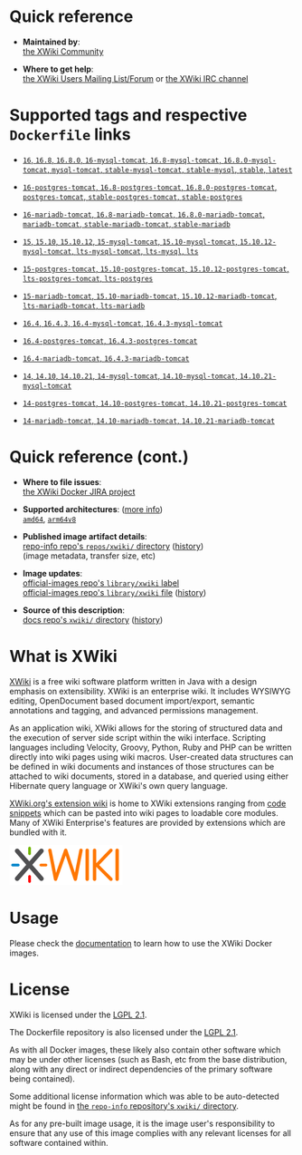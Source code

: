 <!--

********************************************************************************

WARNING:

    DO NOT EDIT "xwiki/README.md"

    IT IS AUTO-GENERATED

    (from the other files in "xwiki/" combined with a set of templates)

********************************************************************************

-->

# Quick reference

-	**Maintained by**:  
	[the XWiki Community](https://github.com/xwiki-contrib/docker-xwiki)

-	**Where to get help**:  
	[the XWiki Users Mailing List/Forum](http://dev.xwiki.org/xwiki/bin/view/Community/MailingLists) or [the XWiki IRC channel](http://dev.xwiki.org/xwiki/bin/view/Community/IRC)

# Supported tags and respective `Dockerfile` links

-	[`16`, `16.8`, `16.8.0`, `16-mysql-tomcat`, `16.8-mysql-tomcat`, `16.8.0-mysql-tomcat`, `mysql-tomcat`, `stable-mysql-tomcat`, `stable-mysql`, `stable`, `latest`](https://github.com/xwiki-contrib/docker-xwiki/blob/cb2c231fd90100481fc30aa3db30d7d09107a58e/16/mysql-tomcat/Dockerfile)

-	[`16-postgres-tomcat`, `16.8-postgres-tomcat`, `16.8.0-postgres-tomcat`, `postgres-tomcat`, `stable-postgres-tomcat`, `stable-postgres`](https://github.com/xwiki-contrib/docker-xwiki/blob/cb2c231fd90100481fc30aa3db30d7d09107a58e/16/postgres-tomcat/Dockerfile)

-	[`16-mariadb-tomcat`, `16.8-mariadb-tomcat`, `16.8.0-mariadb-tomcat`, `mariadb-tomcat`, `stable-mariadb-tomcat`, `stable-mariadb`](https://github.com/xwiki-contrib/docker-xwiki/blob/cb2c231fd90100481fc30aa3db30d7d09107a58e/16/mariadb-tomcat/Dockerfile)

-	[`15`, `15.10`, `15.10.12`, `15-mysql-tomcat`, `15.10-mysql-tomcat`, `15.10.12-mysql-tomcat`, `lts-mysql-tomcat`, `lts-mysql`, `lts`](https://github.com/xwiki-contrib/docker-xwiki/blob/2d98566aa86c46a2a47ba7a8ef9cc914a04b83a7/15/mysql-tomcat/Dockerfile)

-	[`15-postgres-tomcat`, `15.10-postgres-tomcat`, `15.10.12-postgres-tomcat`, `lts-postgres-tomcat`, `lts-postgres`](https://github.com/xwiki-contrib/docker-xwiki/blob/2d98566aa86c46a2a47ba7a8ef9cc914a04b83a7/15/postgres-tomcat/Dockerfile)

-	[`15-mariadb-tomcat`, `15.10-mariadb-tomcat`, `15.10.12-mariadb-tomcat`, `lts-mariadb-tomcat`, `lts-mariadb`](https://github.com/xwiki-contrib/docker-xwiki/blob/2d98566aa86c46a2a47ba7a8ef9cc914a04b83a7/15/mariadb-tomcat/Dockerfile)

-	[`16.4`, `16.4.3`, `16.4-mysql-tomcat`, `16.4.3-mysql-tomcat`](https://github.com/xwiki-contrib/docker-xwiki/blob/916e627515a200acaae53a910ea93f046e09a411/16.4/mysql-tomcat/Dockerfile)

-	[`16.4-postgres-tomcat`, `16.4.3-postgres-tomcat`](https://github.com/xwiki-contrib/docker-xwiki/blob/916e627515a200acaae53a910ea93f046e09a411/16.4/postgres-tomcat/Dockerfile)

-	[`16.4-mariadb-tomcat`, `16.4.3-mariadb-tomcat`](https://github.com/xwiki-contrib/docker-xwiki/blob/916e627515a200acaae53a910ea93f046e09a411/16.4/mariadb-tomcat/Dockerfile)

-	[`14`, `14.10`, `14.10.21`, `14-mysql-tomcat`, `14.10-mysql-tomcat`, `14.10.21-mysql-tomcat`](https://github.com/xwiki-contrib/docker-xwiki/blob/ffbda2123e322160254f342751bce9b978412e5f/14/mysql-tomcat/Dockerfile)

-	[`14-postgres-tomcat`, `14.10-postgres-tomcat`, `14.10.21-postgres-tomcat`](https://github.com/xwiki-contrib/docker-xwiki/blob/ffbda2123e322160254f342751bce9b978412e5f/14/postgres-tomcat/Dockerfile)

-	[`14-mariadb-tomcat`, `14.10-mariadb-tomcat`, `14.10.21-mariadb-tomcat`](https://github.com/xwiki-contrib/docker-xwiki/blob/ffbda2123e322160254f342751bce9b978412e5f/14/mariadb-tomcat/Dockerfile)

# Quick reference (cont.)

-	**Where to file issues**:  
	[the XWiki Docker JIRA project](http://jira.xwiki.org/browse/XDOCKER)

-	**Supported architectures**: ([more info](https://github.com/docker-library/official-images#architectures-other-than-amd64))  
	[`amd64`](https://hub.docker.com/r/amd64/xwiki/), [`arm64v8`](https://hub.docker.com/r/arm64v8/xwiki/)

-	**Published image artifact details**:  
	[repo-info repo's `repos/xwiki/` directory](https://github.com/docker-library/repo-info/blob/master/repos/xwiki) ([history](https://github.com/docker-library/repo-info/commits/master/repos/xwiki))  
	(image metadata, transfer size, etc)

-	**Image updates**:  
	[official-images repo's `library/xwiki` label](https://github.com/docker-library/official-images/issues?q=label%3Alibrary%2Fxwiki)  
	[official-images repo's `library/xwiki` file](https://github.com/docker-library/official-images/blob/master/library/xwiki) ([history](https://github.com/docker-library/official-images/commits/master/library/xwiki))

-	**Source of this description**:  
	[docs repo's `xwiki/` directory](https://github.com/docker-library/docs/tree/master/xwiki) ([history](https://github.com/docker-library/docs/commits/master/xwiki))

# What is XWiki

[XWiki](http://xwiki.org) is a free wiki software platform written in Java with a design emphasis on extensibility. XWiki is an enterprise wiki. It includes WYSIWYG editing, OpenDocument based document import/export, semantic annotations and tagging, and advanced permissions management.

As an application wiki, XWiki allows for the storing of structured data and the execution of server side script within the wiki interface. Scripting languages including Velocity, Groovy, Python, Ruby and PHP can be written directly into wiki pages using wiki macros. User-created data structures can be defined in wiki documents and instances of those structures can be attached to wiki documents, stored in a database, and queried using either Hibernate query language or XWiki's own query language.

[XWiki.org's extension wiki](http://extensions.xwiki.org) is home to XWiki extensions ranging from [code snippets](http://snippets.xwiki.org) which can be pasted into wiki pages to loadable core modules. Many of XWiki Enterprise's features are provided by extensions which are bundled with it.

![logo](https://raw.githubusercontent.com/docker-library/docs/6fb07a8dacbad5cc548b87e4c267823a4aa98660/xwiki/logo.png)

# Usage

Please check the [documentation](https://github.com/xwiki-contrib/docker-xwiki/blob/master/README.md) to learn how to use the XWiki Docker images.

# License

XWiki is licensed under the [LGPL 2.1](https://github.com/xwiki-contrib/docker-xwiki/blob/master/LICENSE).

The Dockerfile repository is also licensed under the [LGPL 2.1](https://github.com/xwiki-contrib/docker-xwiki/blob/master/LICENSE).

As with all Docker images, these likely also contain other software which may be under other licenses (such as Bash, etc from the base distribution, along with any direct or indirect dependencies of the primary software being contained).

Some additional license information which was able to be auto-detected might be found in [the `repo-info` repository's `xwiki/` directory](https://github.com/docker-library/repo-info/tree/master/repos/xwiki).

As for any pre-built image usage, it is the image user's responsibility to ensure that any use of this image complies with any relevant licenses for all software contained within.

